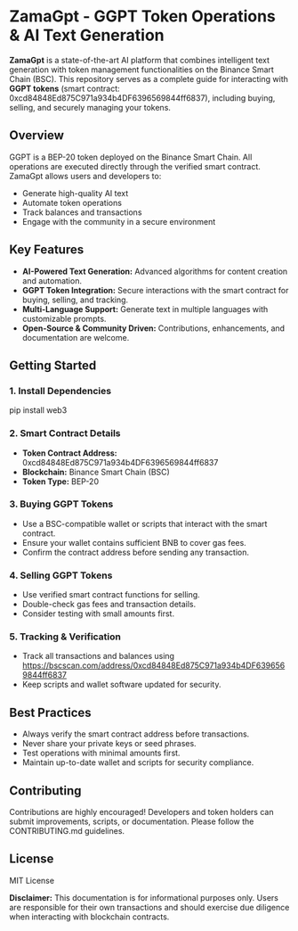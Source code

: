 # ZamaGpt - GGPT Token Operations & AI Text Generation

**ZamaGpt** is a state-of-the-art AI platform that combines intelligent 
text generation with token management functionalities on the Binance Smart 
Chain (BSC). This repository serves as a complete guide for interacting 
with **GGPT tokens** (smart contract: 
0xcd84848Ed875C971a934b4DF6396569844ff6837), including buying, selling, 
and securely managing your tokens.

## Overview

GGPT is a BEP-20 token deployed on the Binance Smart Chain. All operations 
are executed directly through the verified smart contract. ZamaGpt allows 
users and developers to:

- Generate high-quality AI text
- Automate token operations
- Track balances and transactions
- Engage with the community in a secure environment

## Key Features

- **AI-Powered Text Generation:** Advanced algorithms for content creation 
and automation.
- **GGPT Token Integration:** Secure interactions with the smart contract 
for buying, selling, and tracking.
- **Multi-Language Support:** Generate text in multiple languages with 
customizable prompts.
- **Open-Source & Community Driven:** Contributions, enhancements, and 
documentation are welcome.

## Getting Started

### 1. Install Dependencies

pip install web3

### 2. Smart Contract Details

- **Token Contract Address:** 0xcd84848Ed875C971a934b4DF6396569844ff6837
- **Blockchain:** Binance Smart Chain (BSC)
- **Token Type:** BEP-20

### 3. Buying GGPT Tokens

- Use a BSC-compatible wallet or scripts that interact with the smart 
contract.
- Ensure your wallet contains sufficient BNB to cover gas fees.
- Confirm the contract address before sending any transaction.

### 4. Selling GGPT Tokens

- Use verified smart contract functions for selling.
- Double-check gas fees and transaction details.
- Consider testing with small amounts first.

### 5. Tracking & Verification

- Track all transactions and balances using 
https://bscscan.com/address/0xcd84848Ed875C971a934b4DF6396569844ff6837
- Keep scripts and wallet software updated for security.

## Best Practices

- Always verify the smart contract address before transactions.
- Never share your private keys or seed phrases.
- Test operations with minimal amounts first.
- Maintain up-to-date wallet and scripts for security compliance.

## Contributing

Contributions are highly encouraged! Developers and token holders can 
submit improvements, scripts, or documentation. Please follow the 
CONTRIBUTING.md guidelines.

## License

MIT License

**Disclaimer:** This documentation is for informational purposes only. 
Users are responsible for their own transactions and should exercise due 
diligence when interacting with blockchain contracts.
